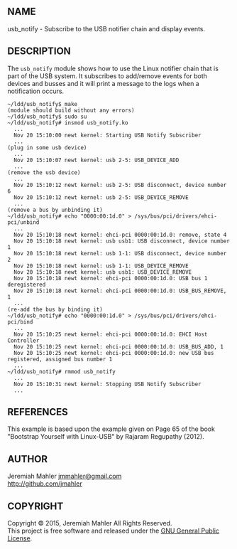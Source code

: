 
NAME
----

usb_notify - Subscribe to the USB notifier chain and display events.

DESCRIPTION
-----------

The `usb_notify` module shows how to use the Linux notifier chain that
is part of the USB system.  It subscribes to add/remove events for both
devices and busses and it will print a message to the logs when a
notification occurs.

    ~/ldd/usb_notify$ make
    (module should build without any errors)
    ~/ldd/usb_notify$ sudo su
    ~/ldd/usb_notify# insmod usb_notify.ko
      ...
      Nov 20 15:10:00 newt kernel: Starting USB Notify Subscriber
      ...
    (plug in some usb device)
      ...
      Nov 20 15:10:07 newt kernel: usb 2-5: USB_DEVICE_ADD
      ...
    (remove the usb device)
      ...
      Nov 20 15:10:12 newt kernel: usb 2-5: USB disconnect, device number 6
      Nov 20 15:10:12 newt kernel: usb 2-5: USB_DEVICE_REMOVE
      ...
    (remove a bus by unbinding it)
    ~/ldd/usb_notify# echo "0000:00:1d.0" > /sys/bus/pci/drivers/ehci-pci/unbind 
      ...
      Nov 20 15:10:18 newt kernel: ehci-pci 0000:00:1d.0: remove, state 4
      Nov 20 15:10:18 newt kernel: usb usb1: USB disconnect, device number 1
      Nov 20 15:10:18 newt kernel: usb 1-1: USB disconnect, device number 2
      Nov 20 15:10:18 newt kernel: usb 1-1: USB_DEVICE_REMOVE
      Nov 20 15:10:18 newt kernel: usb usb1: USB_DEVICE_REMOVE
      Nov 20 15:10:18 newt kernel: ehci-pci 0000:00:1d.0: USB bus 1 deregistered
      Nov 20 15:10:18 newt kernel: ehci-pci 0000:00:1d.0: USB_BUS_REMOVE, 1
      ...
    (re-add the bus by binding it)
    ~/ldd/usb_notify# echo "0000:00:1d.0" > /sys/bus/pci/drivers/ehci-pci/bind 
      ...
      Nov 20 15:10:25 newt kernel: ehci-pci 0000:00:1d.0: EHCI Host Controller
      Nov 20 15:10:25 newt kernel: ehci-pci 0000:00:1d.0: USB_BUS_ADD, 1
      Nov 20 15:10:25 newt kernel: ehci-pci 0000:00:1d.0: new USB bus registered, assigned bus number 1
      ...
    ~/ldd/usb_notify# rmmod usb_notify
      ...
      Nov 20 15:10:31 newt kernel: Stopping USB Notify Subscriber
      ...

REFERENCES
----------

This example is based upon the example given on Page 65 of the book
"Bootstrap Yourself with Linux-USB" by Rajaram Regupathy (2012).

AUTHOR
------

Jeremiah Mahler <jmmahler@gmail.com><br>
<http://github.com/jmahler>

COPYRIGHT
---------

Copyright &copy; 2015, Jeremiah Mahler All Rights Reserved.<br>
This project is free software and released under
the [GNU General Public License][gpl].

  [gpl]: http://www.gnu.org/licenses/gpl.html

